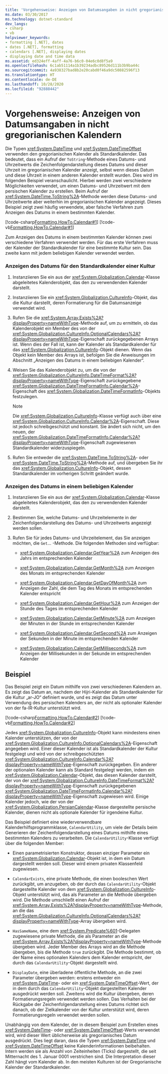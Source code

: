 ```yaml
---
title: 'Vorgehensweise: Anzeigen von Datumsangaben in nicht gregorianischen Kalendern'
ms.date: 03/30/2017
ms.technology: dotnet-standard
dev_langs:
- csharp
- vb
helpviewer_keywords:
- formatting [.NET], dates
- dates [.NET], formatting
- calendars [.NET], displaying dates
- displaying date and time data
ms.assetid: ed324eff-4aff-4a76-b6c0-04e6c0d8f5a9
ms.openlocfilehash: 6c1ab51114a1b39234adbc89526d111b3b9ba44c
ms.sourcegitcommit: 4a938327bad8b2e20cabd0f46a9dc50882596f13
ms.translationtype: HT
ms.contentlocale: de-DE
ms.lasthandoff: 10/28/2020
ms.locfileid: "92888442"
---
```

# <a name="how-to-display-dates-in-non-gregorian-calendars"></a>Vorgehensweise: Anzeigen von Datumsangaben in nicht gregorianischen Kalendern
Die Typen <xref:System.DateTime> und <xref:System.DateTimeOffset> verwenden den gregorianischen Kalender als Standardkalender. Das bedeutet, dass ein Aufruf der `ToString`-Methode eines Datums- und Uhrzeitwerts die Zeichenfolgendarstellung dieses Datums und dieser Uhrzeit im gregorianischen Kalender anzeigt, selbst wenn dieses Datum und diese Uhrzeit in einem anderen Kalender erstellt wurden. Dies wird im folgenden Beispiel veranschaulicht. Hierbei werden zwei verschiedene Möglichkeiten verwendet, um einen Datums- und Uhrzeitwert mit dem persischen Kalender zu erstellen. Beim Aufruf der <xref:System.DateTime.ToString%2A>-Methode werden diese Datums- und Uhrzeitwerte aber weiterhin im gregorianischen Kalender angezeigt. Dieses Beispiel zeigt zwei häufig verwendete, aber falsche Verfahren zum Anzeigen des Datums in einem bestimmten Kalender.  
  
 [!code-csharp[Formatting.HowTo.Calendar#1](../../../samples/snippets/csharp/VS_Snippets_CLR/Formatting.HowTo.Calendar/cs/Calendar1.cs#1)]
 [!code-vb[Formatting.HowTo.Calendar#1](../../../samples/snippets/visualbasic/VS_Snippets_CLR/Formatting.HowTo.Calendar/vb/Calendar1.vb#1)]  
  
 Zum Anzeigen des Datums in einem bestimmten Kalender können zwei verschiedene Verfahren verwendet werden. Für das erste Verfahren muss der Kalender der Standardkalender für eine bestimmte Kultur sein. Das zweite kann mit jedem beliebigen Kalender verwendet werden.  
  
### <a name="to-display-the-date-for-a-cultures-default-calendar"></a>Anzeigen des Datums für den Standardkalender einer Kultur  
  
1. Instanziieren Sie ein aus der <xref:System.Globalization.Calendar>-Klasse abgeleitetes Kalenderobjekt, das den zu verwendenden Kalender darstellt.  
  
2. Instanziieren Sie ein <xref:System.Globalization.CultureInfo>-Objekt, das die Kultur darstellt, deren Formatierung für die Datumsanzeige verwendet wird.  
  
3. Rufen Sie die <xref:System.Array.Exists%2A?displayProperty=nameWithType>-Methode auf, um zu ermitteln, ob das Kalenderobjekt ein Member des von der <xref:System.Globalization.CultureInfo.OptionalCalendars%2A?displayProperty=nameWithType>-Eigenschaft zurückgegebenen Arrays ist. Wenn dies der Fall ist, kann der Kalender als Standardkalender für das <xref:System.Globalization.CultureInfo>-Objekt dienen. Wenn das Objekt kein Member des Arrays ist, befolgen Sie die Anweisungen im Abschnitt „Anzeigen des Datums in einem beliebigen Kalender“.  
  
4. Weisen Sie das Kalenderobjekt zu, um die von der <xref:System.Globalization.CultureInfo.DateTimeFormat%2A?displayProperty=nameWithType>-Eigenschaft zurückgegebene <xref:System.Globalization.DateTimeFormatInfo.Calendar%2A>-Eigenschaft des <xref:System.Globalization.DateTimeFormatInfo>-Objekts festzulegen.  
  
    > [!NOTE]
    > Die <xref:System.Globalization.CultureInfo>-Klasse verfügt auch über eine <xref:System.Globalization.CultureInfo.Calendar%2A>-Eigenschaft. Diese ist jedoch schreibgeschützt und konstant. Sie ändert sich nicht, um den neuen, der <xref:System.Globalization.DateTimeFormatInfo.Calendar%2A?displayProperty=nameWithType>-Eigenschaft zugewiesenen Standardkalender widerzuspiegeln.  
  
5. Rufen Sie entweder die <xref:System.DateTime.ToString%2A>- oder <xref:System.DateTime.ToString%2A>-Methode auf, und übergeben Sie ihr das <xref:System.Globalization.CultureInfo>-Objekt, dessen Standardkalender im vorherigen Schritt geändert wurde.  
  
### <a name="to-display-the-date-in-any-calendar"></a>Anzeigen des Datums in einem beliebigen Kalender  
  
1. Instanziieren Sie ein aus der <xref:System.Globalization.Calendar>-Klasse abgeleitetes Kalenderobjekt, das den zu verwendenden Kalender darstellt.  
  
2. Bestimmen Sie, welche Datums- und Uhrzeitelemente in der Zeichenfolgendarstellung des Datums- und Uhrzeitwerts angezeigt werden sollen.  
  
3. Rufen Sie für jedes Datums- und Uhrzeitelement, das Sie anzeigen möchten, die `Get`... -Methode. Die folgenden Methoden sind verfügbar:  
  
    - <xref:System.Globalization.Calendar.GetYear%2A> zum Anzeigen des Jahrs im entsprechenden Kalender  
  
    - <xref:System.Globalization.Calendar.GetMonth%2A> zum Anzeigen des Monats im entsprechenden Kalender  
  
    - <xref:System.Globalization.Calendar.GetDayOfMonth%2A> zum Anzeigen der Zahl, die dem Tag des Monats im entsprechenden Kalender entspricht  
  
    - <xref:System.Globalization.Calendar.GetHour%2A> zum Anzeigen der Stunde des Tages im entsprechenden Kalender  
  
    - <xref:System.Globalization.Calendar.GetMinute%2A> zum Anzeigen der Minuten in der Stunde im entsprechenden Kalender  
  
    - <xref:System.Globalization.Calendar.GetSecond%2A> zum Anzeigen der Sekunden in der Minute im entsprechenden Kalender  
  
    - <xref:System.Globalization.Calendar.GetMilliseconds%2A> zum Anzeigen der Millisekunden in der Sekunde im entsprechenden Kalender  
  
## <a name="example"></a>Beispiel  
 Das Beispiel zeigt ein Datum mithilfe von zwei verschiedenen Kalendern an. Es zeigt das Datum an, nachdem der Hijri-Kalender als Standardkalender für die Kultur „ar-JO“ definiert wurde, und es zeigt das Datum unter Verwendung des persischen Kalenders an, der nicht als optionaler Kalender von der fa-IR-Kultur unterstützt wird.  
  
 [!code-csharp[Formatting.HowTo.Calendar#2](../../../samples/snippets/csharp/VS_Snippets_CLR/Formatting.HowTo.Calendar/cs/Calendar1.cs#2)]
 [!code-vb[Formatting.HowTo.Calendar#2](../../../samples/snippets/visualbasic/VS_Snippets_CLR/Formatting.HowTo.Calendar/vb/Calendar1.vb#2)]  
  
 Jedes <xref:System.Globalization.CultureInfo>-Objekt kann mindestens einen Kalender unterstützen, der von der <xref:System.Globalization.CultureInfo.OptionalCalendars%2A>-Eigenschaft angegeben wird. Einer dieser Kalender ist als Standardkalender der Kultur festgelegt und wird von der schreibgeschützten <xref:System.Globalization.CultureInfo.Calendar%2A?displayProperty=nameWithType>-Eigenschaft zurückgegeben. Ein anderer der optionalen Kalender kann als Standard festgelegt werden, indem ein <xref:System.Globalization.Calendar>-Objekt, das diesen Kalender darstellt, der von der <xref:System.Globalization.CultureInfo.DateTimeFormat%2A?displayProperty=nameWithType>-Eigenschaft zurückgegebenen <xref:System.Globalization.DateTimeFormatInfo.Calendar%2A?displayProperty=nameWithType>-Eigenschaft zugewiesen wird. Einige Kalender jedoch, wie der von der <xref:System.Globalization.PersianCalendar>-Klasse dargestellte persische Kalender, dienen nicht als optionale Kalender für irgendeine Kultur.  
  
 Das Beispiel definiert eine wiederverwendbare Kalenderhilfsprogrammklasse, `CalendarUtility`, um viele der Details beim Generieren der Zeichenfolgendarstellung eines Datums mithilfe eines bestimmten Kalenders zu verarbeiten. Die `CalendarUtility`-Klasse verfügt über die folgenden Member:  
  
- Einen parametrisierten Konstruktor, dessen einziger Parameter ein <xref:System.Globalization.Calendar>-Objekt ist, in dem ein Datum dargestellt werden soll. Dieser wird einem privaten Klassenfeld zugewiesen.  
  
- `CalendarExists`, eine private Methode, die einen booleschen Wert zurückgibt, um anzugeben, ob der durch das `CalendarUtility`-Objekt dargestellte Kalender von dem <xref:System.Globalization.CultureInfo>-Objekt unterstützt wird, das als Parameter an die Methode übergeben wird. Die Methode umschließt einen Aufruf der <xref:System.Array.Exists%2A?displayProperty=nameWithType>-Methode, an die das <xref:System.Globalization.CultureInfo.OptionalCalendars%2A?displayProperty=nameWithType>-Array übergeben wird.  
  
- `HasSameName`, eine dem <xref:System.Predicate%601>-Delegaten zugewiesene private Methode, die als Parameter an die <xref:System.Array.Exists%2A?displayProperty=nameWithType>-Methode übergeben wird. Jeder Member des Arrays wird an die Methode übergeben, bis die Methode `true` zurückgibt. Die Methode bestimmt, ob der Name eines optionalen Kalenders dem Kalender entspricht, der durch das `CalendarUtility`-Objekt dargestellt wird.  
  
- `DisplayDate`, eine überladene öffentliche Methode, an die zwei Parameter übergeben werden: erstens entweder ein <xref:System.DateTime>- oder ein <xref:System.DateTimeOffset>-Wert, der in dem durch das `CalendarUtility`-Objekt dargestellten Kalender ausgedrückt werden soll. Zweitens wird die Kultur übergeben, deren Formatierungsregeln verwendet werden sollen. Das Verhalten bei der Rückgabe der Zeichenfolgendarstellung eines Datums richtet sich danach, ob der Zielkalender von der Kultur unterstützt wird, deren Formatierungsregeln verwendet werden sollen.  
  
 Unabhängig von dem Kalender, der in diesem Beispiel zum Erstellen eines <xref:System.DateTime>- oder <xref:System.DateTimeOffset>-Werts verwendet wird, wird dieser Wert üblicherweise als gregorianisches Datum ausgedrückt. Dies liegt daran, dass die Typen <xref:System.DateTime> und <xref:System.DateTimeOffset> keine Kalenderinformationen beibehalten. Intern werden sie als Anzahl von Zeiteinheiten (Ticks) dargestellt, die seit Mitternacht des 1. Januar 0001 verstrichen sind. Die Interpretation dieser Zahl hängt vom Kalender ab. In den meisten Kulturen ist der Gregorianische Kalender der Standardkalender.

